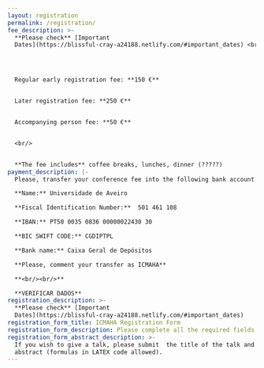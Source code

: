 ```yaml
---
layout: registration
permalink: /registration/
fee_description: >-
  **Please check** [Important
  Dates](https://blissful-cray-a24188.netlify.com/#important_dates) <br/><br/>




  Regular early registration fee: **150 €**


  Later registration fee: **250 €**  


  Accompanying person fee: **50 €**


  <br/>


  **The fee includes** coffee breaks, lunches, dinner (?????)
payment_description: |-
  Please, transfer your conference fee into the following bank account:  

  **Name:** Universidade de Aveiro

  **Fiscal Identification Number:**  501 461 108

  **IBAN:** PT50 0035 0836 00000022430 30 

  **BIC SWIFT CODE:** CGDIPTPL

  **Bank name:** Caixa Geral de Depósitos 

  **Please, comment your transfer as ICMAHA**

  **<br/><br/>**

  **VERIFICAR DADOS**
registration_description: >-
  **Please check** [Important
  Dates](https://blissful-cray-a24188.netlify.com/#important_dates)
registration_form_title: ICMAHA Registration Form
registration_form_description: Please complete all the required fields in the form below.
registration_form_abstract_description: >-
  If you wish to give a talk, please submit  the title of the talk and a short
  abstract (formulas in LATEX code allowed).
---
```


